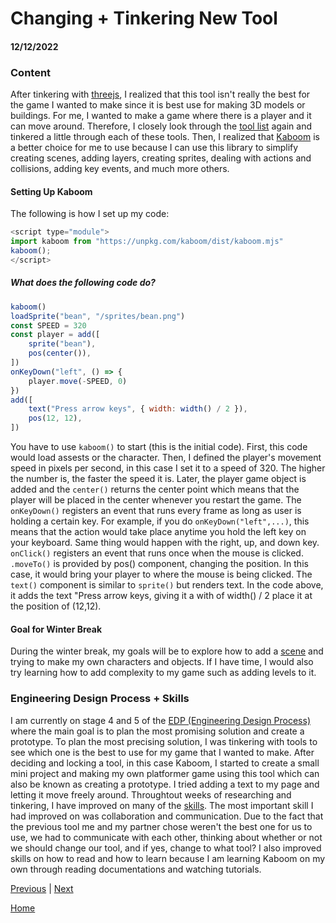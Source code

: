 # Changing + Tinkering New Tool
#### 12/12/2022


### Content
After tinkering with [threejs](https://threejs.org/), I realized that this tool isn't really the best for the game I wanted to make since it is best use for making 3D models or buildings. For me, I wanted to make a game where there is a player and it can move around. Therefore, I closely look through the [tool list](https://docs.google.com/document/d/1oJFrErlAZvB-0V923QGOm4X3CwiceJsKot2R6Jz8Mdc/preview) again and tinkered a little through each of these tools. Then, I realized that [Kaboom](https://kaboomjs.com/) is a better choice for me to use because I can use this library to simplify creating scenes, adding layers, creating sprites, dealing with actions and collisions, adding key events, and much more others. 


#### Setting Up Kaboom
The following is how I set up my code:

```js
<script type="module">
import kaboom from "https://unpkg.com/kaboom/dist/kaboom.mjs"
kaboom();
</script>
```

##### What does the following code do?

```js
kaboom()
loadSprite("bean", "/sprites/bean.png")
const SPEED = 320
const player = add([
    sprite("bean"),
    pos(center()),
])
onKeyDown("left", () => {
    player.move(-SPEED, 0)
})
add([
    text("Press arrow keys", { width: width() / 2 }),
    pos(12, 12),
])
```

You have to use `kaboom()` to start (this is the initial code). First, this code would load assests or the character. Then, I defined the player's movement speed in pixels per second, in this case I set it to a speed of 320. The higher the number is, the faster the speed it is. Later, the player game object is added and the `center()` returns the center point which means that the player will be placed in the center whenever you restart the game. The `onKeyDown()` registers an event that runs every frame as long as user is holding a certain key. For example, if you do `onKeyDown("left",...)`, this means that the action would take place anytime you hold the left key on your keyboard. Same thing would happen with the right, up, and down key. `onClick()` registers an event that runs once when the mouse is clicked. `.moveTo()` is provided by pos() component, changing the position. In this case, it would bring your player to where the mouse is being clicked. The `text()` component is similar to `sprite()` but renders text. In the code above, it adds the text "Press arrow keys, giving it a with of width() / 2 place it at the position of (12,12).

#### Goal for Winter Break
During the winter break, my goals will be to explore how to add a [scene](https://docs.replit.com/tutorials/build-mario-with-kaboom) and trying to make my own characters and objects. If I have time, I would also try learning how to add complexity to my game such as adding levels to it. 

### Engineering Design Process + Skills
I am currently on stage 4 and 5 of the [EDP (Engineering Design Process)](https://hstatsep.github.io/students/#edp) where the main goal is to plan the most promising solution and create a prototype. To plan the most precising solution, I was tinkering with tools to see which one is the best to use for my game that I wanted to make. After deciding and locking a tool, in this case Kaboom, I started to create a small mini project and making my own platformer game using this tool which can also be known as creating a prototype. I tried adding a text to my page and letting it move freely around. Throughtout weeks of researching and tinkering, I have improved on many of the [skills](https://hstatsep.github.io/students/#skills). The most important skill I had improved on was collaboration and communication. Due to the fact that the previous tool me and my partner chose weren't the best one for us to use, we had to communicate with each other, thinking about whether or not we should change our tool, and if yes, change to what tool? I also improved skills on how to read and how to learn because I am learning Kaboom on my own through reading documentations and watching tutorials. 


[Previous](entry01.md) | [Next](entry03.md)

[Home](../README.md)
